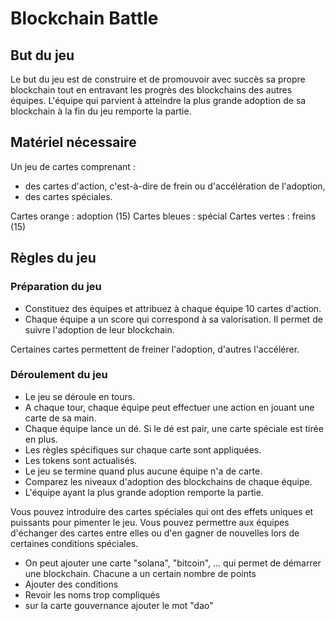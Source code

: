 # Blockchain Battle

## But du jeu

Le but du jeu est de construire et de promouvoir avec succès sa propre blockchain tout en entravant les progrès des blockchains des autres équipes. L'équipe qui parvient à atteindre la plus grande adoption de sa blockchain à la fin du jeu remporte la partie.

## Matériel nécessaire

Un jeu de cartes comprenant :
- des cartes d'action, c'est-à-dire de frein ou d'accélération de l'adoption,
- des cartes spéciales.

Cartes orange : adoption (15)
Cartes bleues : spécial
Cartes vertes : freins (15)

## Règles du jeu

### Préparation du jeu

- Constituez des équipes et attribuez à chaque équipe 10 cartes d'action.
- Chaque équipe a un score qui correspond à sa valorisation. Il permet de suivre l'adoption de leur blockchain.

Certaines cartes permettent de freiner l'adoption, d'autres l'accélérer.

### Déroulement du jeu

- Le jeu se déroule en tours. 
- A chaque tour, chaque équipe peut effectuer une action en jouant une carte de sa main.
- Chaque équipe lance un dé. Si le dé est pair, une carte spéciale est tirée en plus.
- Les règles spécifiques sur chaque carte sont appliquées.
- Les tokens sont actualisés.
- Le jeu se termine quand plus aucune équipe n'a de carte.
- Comparez les niveaux d'adoption des blockchains de chaque équipe.
- L'équipe ayant la plus grande adoption remporte la partie.

Vous pouvez introduire des cartes spéciales qui ont des effets uniques et puissants pour pimenter le jeu.
Vous pouvez permettre aux équipes d'échanger des cartes entre elles ou d'en gagner de nouvelles lors de certaines conditions spéciales.



- On peut ajouter une carte "solana", "bitcoin", ... qui permet de démarrer une blockchain. Chacune a un certain nombre de points
- Ajouter des conditions
- Revoir les noms trop compliqués
- sur la carte gouvernance ajouter le mot "dao"
